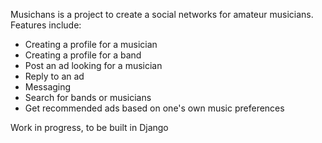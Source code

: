Musichans is a project to create a social networks for amateur musicians. Features include:
- Creating a profile for a musician
- Creating a profile for a band
- Post an ad looking for a musician
- Reply to an ad
- Messaging
- Search for bands or musicians
- Get recommended ads based on one's own music preferences

Work in progress, to be built in Django
